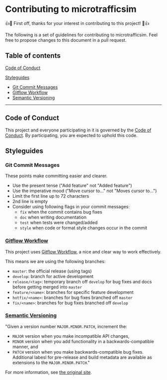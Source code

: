 # Contributing to microtrafficsim

👍🎉 First off, thanks for your interest in contributing to this project! 🎉👍

The following is a set of guidelines for contributing to microtrafficsim.
Feel free to propose changes to this document in a pull request.


## Table of contents

[Code of Conduct](#code-of-conduct)

[Styleguides](#styleguides)
   * [Git Commit Messages](#git-commit-messages)
   * [Gitflow Workflow](#gitflow-workflow)
   * [Semantic Versioning](#semantic-versioning)

---

## Code of Conduct

This project and everyone participating in it is governed by the [Code of Conduct](CODE_OF_CONDUCT.md).
By participating, you are expected to uphold this code.


## Styleguides

### Git Commit Messages

These points make committing easier and clearer.
* Use the present tense ("Add feature" not "Added feature")
* Use the imperative mood ("Move cursor to..." not "Moves cursor to...")
* Limit the first line up to 72 characters
* 2nd line is empty
* Consider using following flags in your commit messages:
    * `fix` when the commit contains bug fixes
    * `doc` when writing documentation
    * `test` when tests were changed/added
    * `style` when code or format style changes occur in the commit


### [Gitflow Workflow][website_gitflow_workflow]

This project uses [Gitflow Workflow][website_gitflow_workflow], a nice and clear way to work effectively.

This means we are using the following branches:
* `master`: the official release (using tags)
* `develop`: branch for active development
* `release/<tag>`: temporary branch off `develop` for bug fixes and docs before getting merged into `master`
* `feature/<name>`: branches for specific feature development
* `hotfix/<name>`: branches for bug fixes branched off `master`
* `fix/<name>`: branches for bug fixes branched off `develop`


### [Semantic Versioning][website_semantic_versioning]

"Given a version number `MAJOR.MINOR.PATCH`, increment the:
* `MAJOR` version when you make incompatible API changes,
* `MINOR` version when you add functionality in a backwards-compatible manner, and
* `PATCH` version when you make backwards-compatible bug fixes.
Additional labesl for pre-release and build metadata are available as extensions to the `MAJOR.MINOR.PATCH`."

For more information, see [the original site][website_semantic_versioning].




[website_gitflow_workflow]: https://www.atlassian.com/git/tutorials/comparing-workflows/gitflow-workflow
[website_semantic_versioning]: https://semver.org

